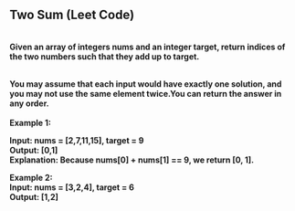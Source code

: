 <h2>Two Sum  (Leet Code)</h2>
<br><b>Given an array of integers nums and an integer target, return indices of the two numbers such that they add up to target.

<br>You may assume that each input would have exactly one solution, and you may not use the same element twice.You can return the answer in any order.
<br>
<br>
Example 1:
  
Input: nums = [2,7,11,15], target = 9
<br>Output: [0,1]
<br>Explanation: Because nums[0] + nums[1] == 9, we return [0, 1].
<br>
  
Example 2:
<br>Input: nums = [3,2,4], target = 6
<br>Output: [1,2]</b>
